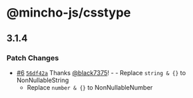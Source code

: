 # @mincho-js/csstype

## 3.1.4

### Patch Changes

- [#6](https://github.com/mincho-js/csstype/pull/6) [`56df42a`](https://github.com/mincho-js/csstype/commit/56df42ada105c64a39e2637502af89fa0d76340c) Thanks [@black7375](https://github.com/black7375)! - - Replace `string & {}` to NonNullableString
  - Replace `number & {}` to NonNullableNumber
